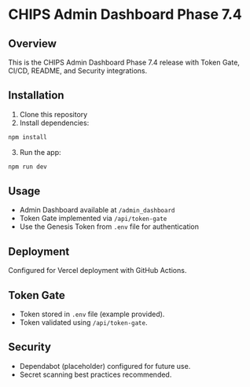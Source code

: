 
# CHIPS Admin Dashboard Phase 7.4

## Overview
This is the CHIPS Admin Dashboard Phase 7.4 release with Token Gate, CI/CD, README, and Security integrations.

## Installation
1. Clone this repository
2. Install dependencies:
```bash
npm install
```
3. Run the app:
```bash
npm run dev
```

## Usage
- Admin Dashboard available at `/admin_dashboard`
- Token Gate implemented via `/api/token-gate`
- Use the Genesis Token from `.env` file for authentication

## Deployment
Configured for Vercel deployment with GitHub Actions.

## Token Gate
- Token stored in `.env` file (example provided).
- Token validated using `/api/token-gate`.

## Security
- Dependabot (placeholder) configured for future use.
- Secret scanning best practices recommended.
